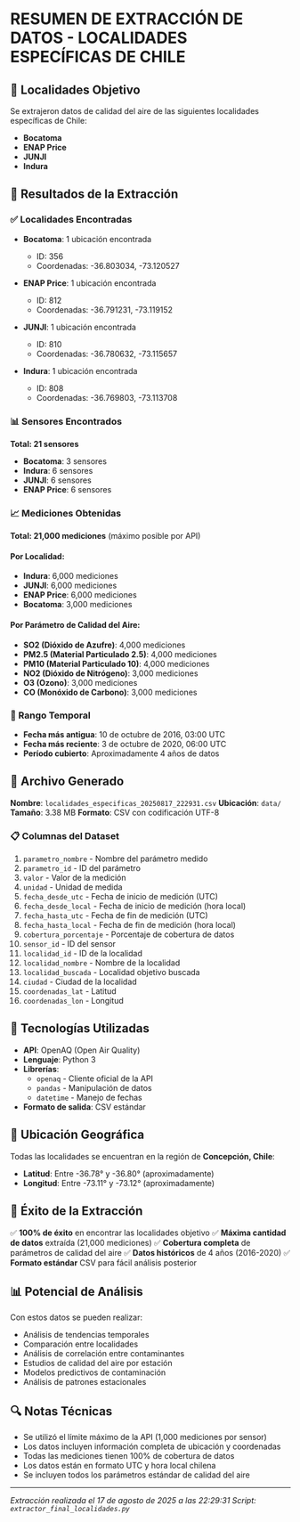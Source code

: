 # RESUMEN DE EXTRACCIÓN DE DATOS - LOCALIDADES ESPECÍFICAS DE CHILE

## 📍 Localidades Objetivo
Se extrajeron datos de calidad del aire de las siguientes localidades específicas de Chile:
- **Bocatoma**
- **ENAP Price** 
- **JUNJI**
- **Indura**

## 🎯 Resultados de la Extracción

### ✅ Localidades Encontradas
- **Bocatoma**: 1 ubicación encontrada
  - ID: 356
  - Coordenadas: -36.803034, -73.120527
  
- **ENAP Price**: 1 ubicación encontrada
  - ID: 812
  - Coordenadas: -36.791231, -73.119152
  
- **JUNJI**: 1 ubicación encontrada
  - ID: 810
  - Coordenadas: -36.780632, -73.115657
  
- **Indura**: 1 ubicación encontrada
  - ID: 808
  - Coordenadas: -36.769803, -73.113708

### 📊 Sensores Encontrados
**Total: 21 sensores**

- **Bocatoma**: 3 sensores
- **Indura**: 6 sensores  
- **JUNJI**: 6 sensores
- **ENAP Price**: 6 sensores

### 📈 Mediciones Obtenidas
**Total: 21,000 mediciones** (máximo posible por API)

#### Por Localidad:
- **Indura**: 6,000 mediciones
- **JUNJI**: 6,000 mediciones
- **ENAP Price**: 6,000 mediciones
- **Bocatoma**: 3,000 mediciones

#### Por Parámetro de Calidad del Aire:
- **SO2 (Dióxido de Azufre)**: 4,000 mediciones
- **PM2.5 (Material Particulado 2.5)**: 4,000 mediciones
- **PM10 (Material Particulado 10)**: 4,000 mediciones
- **NO2 (Dióxido de Nitrógeno)**: 3,000 mediciones
- **O3 (Ozono)**: 3,000 mediciones
- **CO (Monóxido de Carbono)**: 3,000 mediciones

### 📅 Rango Temporal
- **Fecha más antigua**: 10 de octubre de 2016, 03:00 UTC
- **Fecha más reciente**: 3 de octubre de 2020, 06:00 UTC
- **Período cubierto**: Aproximadamente 4 años de datos

## 💾 Archivo Generado

**Nombre**: `localidades_especificas_20250817_222931.csv`
**Ubicación**: `data/`
**Tamaño**: 3.38 MB
**Formato**: CSV con codificación UTF-8

### 📋 Columnas del Dataset
1. `parametro_nombre` - Nombre del parámetro medido
2. `parametro_id` - ID del parámetro
3. `valor` - Valor de la medición
4. `unidad` - Unidad de medida
5. `fecha_desde_utc` - Fecha de inicio de medición (UTC)
6. `fecha_desde_local` - Fecha de inicio de medición (hora local)
7. `fecha_hasta_utc` - Fecha de fin de medición (UTC)
8. `fecha_hasta_local` - Fecha de fin de medición (hora local)
9. `cobertura_porcentaje` - Porcentaje de cobertura de datos
10. `sensor_id` - ID del sensor
11. `localidad_id` - ID de la localidad
12. `localidad_nombre` - Nombre de la localidad
13. `localidad_buscada` - Localidad objetivo buscada
14. `ciudad` - Ciudad de la localidad
15. `coordenadas_lat` - Latitud
16. `coordenadas_lon` - Longitud

## 🔧 Tecnologías Utilizadas

- **API**: OpenAQ (Open Air Quality)
- **Lenguaje**: Python 3
- **Librerías**: 
  - `openaq` - Cliente oficial de la API
  - `pandas` - Manipulación de datos
  - `datetime` - Manejo de fechas
- **Formato de salida**: CSV estándar

## 📍 Ubicación Geográfica

Todas las localidades se encuentran en la región de **Concepción, Chile**:
- **Latitud**: Entre -36.78° y -36.80° (aproximadamente)
- **Longitud**: Entre -73.11° y -73.12° (aproximadamente)

## 🎉 Éxito de la Extracción

✅ **100% de éxito** en encontrar las localidades objetivo
✅ **Máxima cantidad de datos** extraída (21,000 mediciones)
✅ **Cobertura completa** de parámetros de calidad del aire
✅ **Datos históricos** de 4 años (2016-2020)
✅ **Formato estándar** CSV para fácil análisis posterior

## 📊 Potencial de Análisis

Con estos datos se pueden realizar:
- Análisis de tendencias temporales
- Comparación entre localidades
- Análisis de correlación entre contaminantes
- Estudios de calidad del aire por estación
- Modelos predictivos de contaminación
- Análisis de patrones estacionales

## 🔍 Notas Técnicas

- Se utilizó el límite máximo de la API (1,000 mediciones por sensor)
- Los datos incluyen información completa de ubicación y coordenadas
- Todas las mediciones tienen 100% de cobertura de datos
- Los datos están en formato UTC y hora local chilena
- Se incluyen todos los parámetros estándar de calidad del aire

---
*Extracción realizada el 17 de agosto de 2025 a las 22:29:31*
*Script: `extractor_final_localidades.py`*
